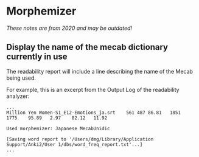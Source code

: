 # Morphemizer


_These notes are from 2020 and may be outdated!_


##  Display the name of the mecab dictionary currently in use

The readability report will include a line describing the name of the Mecab being used.

For example, this is an excerpt from the Output Log of the readability analyzer:

```
...
Million Yen Women-S1_E12-Emotions_ja.srt	561	487	86.81	1851	1775	95.89	2.97	82.12	11.92

Used morphemizer: Japanese MecabUnidic

[Saving word report to '/Users/dmg/Library/Application Support/Anki2/User 1/dbs/word_freq_report.txt'...]
...
```